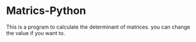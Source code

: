 # Matrics-Python
This is a program to calculate the  determinant of matrices. you can change the value if you want to.

